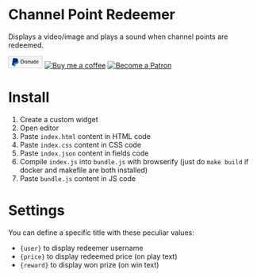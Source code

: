 # Channel Point Redeemer

Displays a video/image and plays a sound when channel points are redeemed.

[![PayPal donation](https://github.com/jaymoulin/jaymoulin.github.io/raw/master/ppl.png "PayPal donation")](https://www.paypal.me/jaymoulin)
[![Buy me a coffee](https://www.buymeacoffee.com/assets/img/custom_images/orange_img.png "Buy me a coffee")](https://www.buymeacoffee.com/jaymoulin)
[![Become a Patron](https://badgen.net/badge/become/a%20patron/F96854 "Become a Patron")](https://patreon.com/jaymoulin)

# Install

1. Create a custom widget
1. Open editor
1. Paste `index.html` content in HTML code
1. Paste `index.css` content in CSS code
1. Paste `index.json` content in fields code
1. Compile `index.js` into `bundle.js` with browserify (just do `make build` if docker and makefile are both installed)
1. Paste `bundle.js` content in JS code

# Settings

You can define a specific title with these peculiar values:

- `{user}` to display redeemer username
- `{price}` to display redeemed price (on play text)
- `{reward}` to display won prize (on win text)
